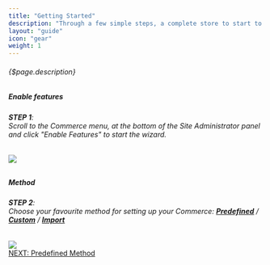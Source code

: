 ```yaml
---
title: "Getting Started"
description: "Through a few simple steps, a complete store to start to work with will be configured."
layout: "guide"
icon: "gear"
weight: 1
---
```


###### <div class="description">{$page.description}</div>

<article class="first-article" id="1">

## <h5>Enable features</h5>

<h6><b>STEP 1</b>: <br>Scroll to the Commerce menu, at the bottom of the Site Administrator panel and click "Enable Features" to start the wizard.</h6>

<img class="docs-img small" src="/images/SiteAdministratorPanel.png"/>

</article>

<article class="last-article" id="2">

## <h5>Method</h5>

<h6><b>STEP 2</b>: <br>Choose your favourite method for setting up your Commerce: <b><a href="./predefinedMethod.html">Predefined</a></b> / <b><a href="./customMethod.html">Custom</a></b> / <b><a href="./importMethod.html">Import</a></b></h6>

<img class="docs-img large" src="/images/CommerceWizardStep_1.png"/>

</article>

<div class="nav-btn">
	<a class="btn btn-accent" href="./predefinedMethod.html">NEXT: Predefined Method</a>
</div>